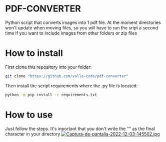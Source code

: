 # PDF-CONVERTER
Python script that converts images into 1 pdf file. At the moment directories won't update when moving files, so you will have to run the sript a second time if you want to include images from other folders or zip files
# How to install
First clone this repository into your folder: 
```bash
git clone "https://github.com/valle-code/pdf-converter"
```
Then install the script requirements where the .py file is located:

```bash
python -m pip install -r requirements.txt
```
# How to use 
Just follow the steps. It's inportant that you don't write the "\" as the final character in your directory
[![Captura-de-pantalla-2022-12-03-145502.jpg](https://i.postimg.cc/NfwMS4hw/Captura-de-pantalla-2022-12-03-145502.jpg)](https://postimg.cc/Z0V4y6Kf)

